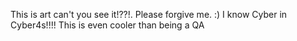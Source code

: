 This is art can't you see it!??!.
Please forgive me. :)
I know Cyber in Cyber4s!!!!
This is even cooler than being a QA